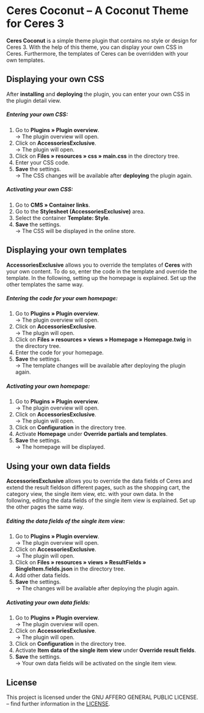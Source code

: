 # Ceres Coconut – A Coconut Theme for Ceres 3

**Ceres Coconut** is a simple theme plugin that contains no style or design for Ceres 3. With the help of this theme, you can display your own CSS in Ceres. Furthermore, the templates of Ceres can be overridden with your own templates.

## Displaying your own CSS

After **installing** and **deploying** the plugin, you can enter your own CSS in the plugin detail view.

##### Entering your own CSS:

1. Go to **Plugins » Plugin overview**.<br /> → The plugin overview will open.
2. Click on **AccessoriesExclusive**.<br /> → The plugin will open.
3. Click on **Files » resources » css » main.css** in the directory tree.
4. Enter your CSS code.  
7. **Save** the settings.<br /> → The CSS changes will be available after **deploying** the plugin again.

##### Activating your own CSS:

1. Go to **CMS » Container links**.
2. Go to the **Stylesheet (AccessoriesExclusive)** area.
3. Select the container **Template: Style**.
4. **Save** the settings.<br /> → The CSS will be displayed in the online store.

## Displaying your own templates

**AccessoriesExclusive** allows you to override the templates of **Ceres** with your own content. To do so, enter the code in the template and override the template. In the following, setting up the homepage is explained. Set up the other templates the same way.

##### Entering the code for your own homepage:

1. Go to **Plugins » Plugin overview**.<br /> → The plugin overview will open.
2. Click on **AccessoriesExclusive**.<br /> → The plugin will open.
3. Click on **Files » resources » views » Homepage » Homepage.twig** in the directory tree.
4. Enter the code for your homepage.  
5. **Save** the settings.<br /> → The template changes will be available after deploying the plugin again.

##### Activating your own homepage:


1. Go to **Plugins » Plugin overview**.<br /> → The plugin overview will open.
2. Click on **AccessoriesExclusive**.<br /> → The plugin will open.
3. Click on **Configuration** in the directory tree.
4. Activate **Homepage** under **Override partials and templates**.  
5. **Save** the settings.<br /> → The homepage will be displayed.

## Using your own data fields

**AccessoriesExclusive** allows you to override the data fields of Ceres and extend the result fieldson different pages, such as the shopping cart, the category view, the single item view, etc. with your own data. In the following, editing the data fields of the single item view is explained. Set up the other pages the same way.

##### Editing the data fields of the single item view:

1. Go to **Plugins » Plugin overview**.<br /> → The plugin overview will open.
2. Click on **AccessoriesExclusive**.<br /> → The plugin will open.
3. Click on **Files » resources » views » ResultFields » SingleItem.fields.json** in the directory tree.
4. Add other data fields.  
5. **Save** the settings.<br /> → The changes will be available after deploying the plugin again.


##### Activating your own data fields:

1. Go to **Plugins » Plugin overview**.<br /> → The plugin overview will open.
2. Click on **AccessoriesExclusive**.<br /> → The plugin will open.
3. Click on **Configuration** in the directory tree.
4. Activate **Item data of the single item view** under **Override result fields**.  
5. **Save** the settings.<br /> → Your own data fields will be activated on the single item view.

## License

This project is licensed under the GNU AFFERO GENERAL PUBLIC LICENSE. – find further information in the [LICENSE](https://github.com/plentymarkets/plugin-ceres-Coconut/blob/master/LICENSE).
